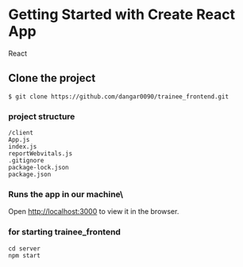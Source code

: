 # Getting Started with Create React App

React

## Clone the project
```
$ git clone https://github.com/dangar0090/trainee_frontend.git
```
### project structure
```
/client
App.js
index.js
reportWebvitals.js
.gitignore
package-lock.json
package.json
```


### Runs the app in our machine\

Open [http://localhost:3000](http://localhost:3000) to view it in the browser.

### for starting trainee_frontend
```
cd server
npm start
```





